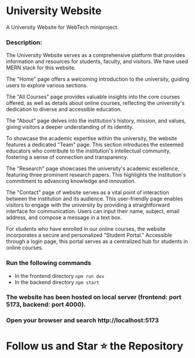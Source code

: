 # University Website

A University Website for WebTech miniproject.

### Description:

The University Website serves as a comprehensive platform that provides information and resources for students, faculty, and visitors. We have used MERN stack for this website.

The "Home" page offers a welcoming introduction to the university, guiding users to explore various sections. 

The "All Courses" page provides valuable insights into the core courses offered, as well as details about online courses, reflecting the university's dedication to diverse and accessible education.

The "About" page delves into the institution's history, mission, and values, giving visitors a deeper understanding of its identity.

To showcase the academic expertise within the university, the website features a dedicated "Team" page. This section introduces the esteemed educators who contribute to the institution's intellectual community, fostering a sense of connection and transparency.

The "Research" page showcases the university's academic excellence, featuring three prominent research papers. This highlights the institution's commitment to advancing knowledge and innovation. 

The "Contact" page of website serves as a vital point of interaction between the institution and its audience. This user-friendly page enables visitors to engage with the university by providing a straightforward interface for communication. Users can input their name, subject, email address, and compose a message in a text box.

For students who have enrolled in our online courses, the website incorporates a secure and personalized "Student Portal." Accessible through a login page, this portal serves as a centralized hub for students in online courses.



### Run the following commands
- In the frontend directory `npm run dev`
- In the backend directory `npm start`

### The website has been hosted on local server (frontend: port 5173, backend: port 4000).

### Open your browser and search http://localhost:5173

# Follow us and Star ⭐ the Repository
